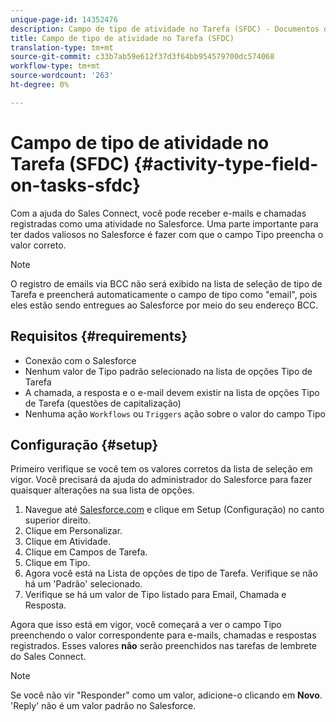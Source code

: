```yaml
---
unique-page-id: 14352476
description: Campo de tipo de atividade no Tarefa (SFDC) - Documentos de marketing - Documentação do produto
title: Campo de tipo de atividade no Tarefa (SFDC)
translation-type: tm+mt
source-git-commit: c33b7ab59e612f37d3f64bb954579700dc574068
workflow-type: tm+mt
source-wordcount: '263'
ht-degree: 0%

---
```



# Campo de tipo de atividade no Tarefa (SFDC) {#activity-type-field-on-tasks-sfdc}

Com a ajuda do Sales Connect, você pode receber e-mails e chamadas registradas como uma atividade no Salesforce. Uma parte importante para ter dados valiosos no Salesforce é fazer com que o campo Tipo preencha o valor correto.

>[!NOTE]
>
>O registro de emails via BCC não será exibido na lista de seleção de tipo de Tarefa e preencherá automaticamente o campo de tipo como &quot;email&quot;, pois eles estão sendo entregues ao Salesforce por meio do seu endereço BCC.

## Requisitos {#requirements}

* Conexão com o Salesforce
* Nenhum valor de Tipo padrão selecionado na lista de opções Tipo de Tarefa
* A chamada, a resposta e o e-mail devem existir na lista de opções Tipo de Tarefa (questões de capitalização)
* Nenhuma ação `Workflows` ou `Triggers` ação sobre o valor do campo Tipo

## Configuração {#setup}

Primeiro verifique se você tem os valores corretos da lista de seleção em vigor. Você precisará da ajuda do administrador do Salesforce para fazer quaisquer alterações na sua lista de opções.

1. Navegue até [Salesforce.com](http://Salesforce.com) e clique em Setup (Configuração) no canto superior direito.
1. Clique em Personalizar.
1. Clique em Atividade.
1. Clique em Campos de Tarefa.
1. Clique em Tipo.
1. Agora você está na Lista de opções de tipo de Tarefa. Verifique se não há um &#39;Padrão&#39; selecionado.
1. Verifique se há um valor de Tipo listado para Email, Chamada e Resposta.

Agora que isso está em vigor, você começará a ver o campo Tipo preenchendo o valor correspondente para e-mails, chamadas e respostas registrados. Esses valores **não** serão preenchidos nas tarefas de lembrete do Sales Connect.

>[!NOTE]
>
>Se você não vir &quot;Responder&quot; como um valor, adicione-o clicando em **Novo**. &#39;Reply&#39; não é um valor padrão no Salesforce.
